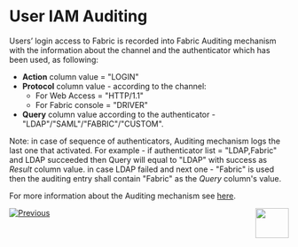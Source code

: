 # User IAM Auditing

Users’ login access to Fabric is recorded into Fabric Auditing mechanism with the information about the channel and the authenticator which has been used, as following:

- **Action** column value = "LOGIN"
- **Protocol** column value - according to the channel: 
  - For Web Access = "HTTP/1.1"
  - For Fabric console = "DRIVER" 
- **Query** column value according to the authenticator - "LDAP"/"SAML"/"FABRIC"/"CUSTOM".



Note: in case of sequence of authenticators, Auditing mechanism logs the last one that activated. For example - if authenticator list = "LDAP,Fabric" and LDAP succeeded then Query will equal to "LDAP" with success as *Result* column value. in case LDAP failed and  next one - "Fabric" is used then the auditing entry shall contain "Fabric" as the *Query* column's value.



For more information about the Auditing mechanism see [here](/articles/27_auditing/01_auditing_overview.md).



[![Previous](/articles/images/Previous.png)](/articles/26_fabric_security/15_user_IAM_SAML_Okta_setup.md)[<img align="right" width="60" height="54" src="/articles/images/Next.png">](/articles/26_fabric_security/17_user_IAM_custom_authenticator.md)